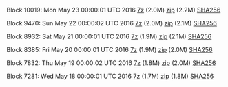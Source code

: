 Block 10019: Mon May 23 00:00:01 UTC 2016 [7z](https://transfer.sh/aD7ju/bootstrap.dat.20160523.7z) (2.0M) [zip](https://transfer.sh/KPtdc/bootstrap.dat.20160523.zip) (2.2M) [SHA256](https://transfer.sh/kn0Zm/sha256.txt)

Block 9470: Sun May 22 00:00:02 UTC 2016 [7z](https://transfer.sh/4gkTJ/bootstrap.dat.20160522.7z) (2.0M) [zip](https://transfer.sh/i8zUv/bootstrap.dat.20160522.zip) (2.1M) [SHA256](https://transfer.sh/fNVn1/sha256.txt)

Block 8932: Sat May 21 00:00:01 UTC 2016 [7z](https://transfer.sh/BUr9F/bootstrap.dat.20160521.7z) (1.9M) [zip](https://transfer.sh/cy5Dj/bootstrap.dat.20160521.zip) (2.1M) [SHA256](https://transfer.sh/7tukQ/sha256.txt)

Block 8385: Fri May 20 00:00:01 UTC 2016 [7z](https://transfer.sh/VWJNp/bootstrap.dat.20160520.7z) (1.9M) [zip](https://transfer.sh/cnMMT/bootstrap.dat.20160520.zip) (2.0M) [SHA256](https://transfer.sh/13ZumI/sha256.txt)

Block 7832: Thu May 19 00:00:02 UTC 2016 [7z](https://transfer.sh/14nXyT/bootstrap.dat.20160519.7z) (1.8M) [zip](https://transfer.sh/MnAPC/bootstrap.dat.20160519.zip) (2.0M) [SHA256](https://transfer.sh/YukNx/sha256.txt)

Block 7281: Wed May 18 00:00:01 UTC 2016 [7z](https://transfer.sh/QOhdF/bootstrap.dat.20160518.7z) (1.7M) [zip](https://transfer.sh/HJdpf/bootstrap.dat.20160518.zip) (1.8M) [SHA256](https://transfer.sh/qQDWN/sha256.txt)

